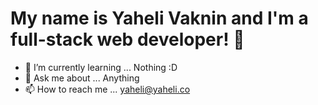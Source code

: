 # My name is Yaheli Vaknin and I'm a full-stack web developer! 👋
- 🌱 I’m currently learning ... Nothing :D
- 💬 Ask me about ... Anything
- 📫 How to reach me ... yaheli@yaheli.co
